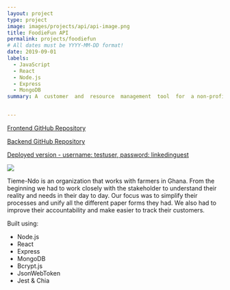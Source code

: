 ```yaml
---
layout: project
type: project
image: images/projects/api/api-image.png
title: FoodieFun API
permalink: projects/foodiefun
# All dates must be YYYY-MM-DD format!
date: 2019-09-01
labels:
  - JavaScript
  - React
  - Node.js
  - Express
  - MongoDB
summary: A  customer  and  resource  management  tool  for  a non-profit from Ghana


---
```

<a href="https://github.com/tieme-ndo/frontend"><i class="large github icon "></i>Frontend GitHub Repository</a>
<p><a href="https://github.com/tieme-ndo/backend"><i class="large github icon "></i>Backend GitHub Repository</a></p>
<p><a href="https://5d8e1ebe572fc40008e829e8--tieme-ndo.netlify.com/"><i class="large world icon"></i>Deployed version - username: testuser, password: linkedinguest</a></p>

<img class="ui image" src="{{ site.baseurl }}/images/projects/api/api-image.png">

<p>Tieme-Ndo is an organization that works with farmers in Ghana. From the beginning we had to work closely with the stakeholder to understand their reality and needs in their day to day. Our focus was to simplify their processes and unify all the different paper forms they had. We also had to improve their accountability and make easier to track their customers.</p>

Built using:
- Node.js
- React
- Express
- MongoDB
- Bcrypt.js
- JsonWebToken
- Jest & Chia

<br />
<br />
